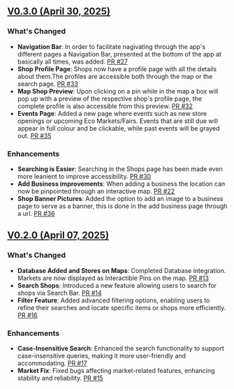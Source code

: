 ## [V0.3.0 (April 30, 2025)](https://github.com/LEIC-ES-2024-25/2LEIC08T1/compare/Sprint-1-End...Sprint-2-end)

### What's Changed

- **Navigation Bar**: In order to facilitate nagivating through the app's different pages a Navigation Bar, presented at the bottom of the app at basically all times, was added. [PR #27]( https://github.com/LEIC-ES-2024-25/2LEIC08T1/pull/27)
- **Shop Profile Page**: Shops now have a profile page with all the details about them.The profiles are accessible both through the map or the search page. [PR #33](https://github.com/LEIC-ES-2024-25/2LEIC08T1/pull/33)
- **Map Shop Preview**: Upon clicking on a pin while in the map a box will pop up with a preview of the respective shop's profile page, the complete profile is also accessible from this preview. [PR #32](https://github.com/LEIC-ES-2024-25/2LEIC08T1/pull/32)
- **Events Page**: Added a new page where events such as new store openings or upcoming Eco Markets/Fairs. Events that are still due will appear in full colour and be clickable, while past events will be grayed out. [PR #35](https://github.com/LEIC-ES-2024-25/2LEIC08T1/pull/35)

### Enhancements

- **Searching is Easier**: Searching in the Shops page has been made even more leanient to improve accessibility. [PR #30](https://github.com/LEIC-ES-2024-25/2LEIC08T1/pull/30)
- **Add Business improvements**: When adding a business the location can now be pinpointed through an interactive map. [PR #22](https://github.com/LEIC-ES-2024-25/2LEIC08T1/pull/22)
- **Shop Banner Pictures**: Added the option to add an image to a business page to serve as a banner, this is done in the add business page through a url. [PR #36](https://github.com/LEIC-ES-2024-25/2LEIC08T1/pull/36)


## [V0.2.0 (April 07, 2025)](https://github.com/LEIC-ES-2024-25/2LEIC08T1/compare/VerticalPrototype...Sprint-1-End)

### What's Changed

- **Database Added and Stores on Maps**: Completed Database integration. Markets are now displayed as Interactible Pins on the map. [PR #13](https://github.com/LEIC-ES-2024-25/2LEIC08T1/pull/13)
- **Search Shops**: Introduced a new feature allowing users to search for shops via Search Bar. [PR #14](https://github.com/LEIC-ES-2024-25/2LEIC08T1/pull/14)
- **Filter Feature**: Added advanced filtering options, enabling users to refine their searches and locate specific items or shops more efficiently. [PR #16](https://github.com/LEIC-ES-2024-25/2LEIC08T1/pull/16)

### Enhancements
- **Case-Insensitive Search**: Enhanced the search functionality to support case-insensitive queries, making it more user-friendly and accommodating. [PR #17](https://github.com/LEIC-ES-2024-25/2LEIC08T1/pull/17)
- **Market Fix**: Fixed bugs affecting market-related features, enhancing stability and reliability. [PR #15](https://github.com/LEIC-ES-2024-25/2LEIC08T1/pull/15)

